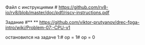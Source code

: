 Файл с инструкциями #
https://github.com/rv8-io/rv8/blob/master/doc/pdf/riscv-instructions.pdf

Задание #** **
https://github.com/viktor-prutyanov/drec-fpga-intro/wiki/Problem-07:-CPU-v1

остановился на задаче 1:#
op = 1#
op = 0

